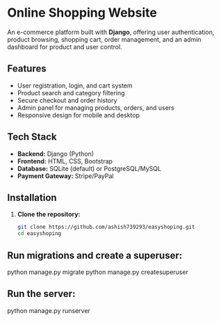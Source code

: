# Online Shopping Website

An e-commerce platform built with **Django**, offering user authentication, product browsing, shopping cart, order management, and an admin dashboard for product and user control.

## Features

- User registration, login, and cart system
- Product search and category filtering
- Secure checkout and order history
- Admin panel for managing products, orders, and users
- Responsive design for mobile and desktop

## Tech Stack

- **Backend:** Django (Python)
- **Frontend:** HTML, CSS, Bootstrap
- **Database:** SQLite (default) or PostgreSQL/MySQL
- **Payment Gateway:** Stripe/PayPal

## Installation

1. **Clone the repository:**

   ```bash
   git clone https://github.com/ashish739293/easyshoping.git
   cd easyshoping

## Run migrations and create a superuser:

python manage.py migrate
python manage.py createsuperuser


## Run the server:

python manage.py runserver
